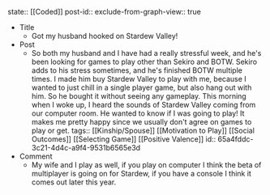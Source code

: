 state:: [[Coded]]
post-id::
exclude-from-graph-view:: true

- Title
	- Got my husband hooked on Stardew Valley!
- Post
	- So both my husband and I have had a really stressful week, and he's been looking for games to play other than Sekiro and BOTW. Sekiro adds to his stress sometimes, and he's finished BOTW multiple times. I made him buy Stardew Valley to play with me, because I wanted to just chill in a single player game, but also hang out with him. So he bought it without seeing any gameplay. This morning when I woke up, I heard the sounds of Stardew Valley coming from our computer room. He wanted to know if I was going to play! It makes me pretty happy since we usually don't agree on games to play or get.
	  tags:: [[Kinship/Spouse]] [[Motivation to Play]] [[Social Outcomes]] [[Selecting Game]] [[Positive Valence]]
	  id:: 65a4fddc-3c21-4d4c-a9f4-9531b6565e3d
- Comment
	- My wife and I play as well, if you play on computer I think the beta of multiplayer is going on for Stardew, if you have a console I think it comes out later this year.